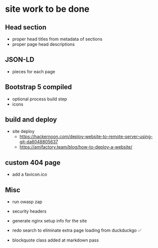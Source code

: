 # site work to be done

## Head section

- proper head titles from metadata of sections
- proper page head descriptions

## JSON-LD

- pieces for each page

## Bootstrap 5 compiled

- optional process build step
- icons

## build and deploy

- site deploy
    - https://hackernoon.com/deploy-website-to-remote-server-using-git-da6048805637
    - https://amifactory.team/blog/how-to-deploy-a-website/

## custom 404 page

- add a favicon.ico

## Misc

- run owasp zap
- security headers

- generate nginx setup info for the site
- redo search to eliminate extra page loading from duckduckgo ✅
- blockquote class added at markdown pass
